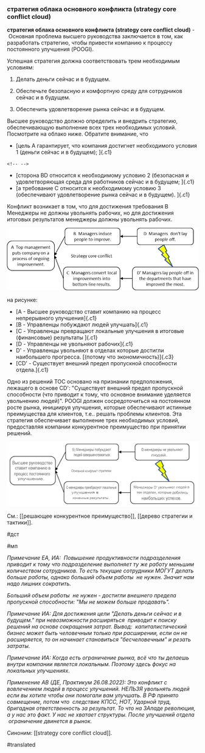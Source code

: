 ### стратегия облака основного конфликта (strategy core conflict cloud)

**стратегия облака основного конфликта (strategy core conflict cloud)** -  Основная проблема высшего руководства заключается в том, как разработать стратегию, чтобы привести компанию к процессу постоянного улучшения (POOGI).

Успешная стратегия должна соответствовать трем необходимым условиям:

1. Делать деньги сейчас и в будущем.

2. Обеспечьте безопасную и комфортную среду для сотрудников сейчас и в будущем.

3. Обеспечить удовлетворение рынка сейчас и в будущем.

Высшее руководство должно определить и внедрить стратегию, обеспечивающую выполнение всех трех необходимых условий. Посмотрите на облако ниже. Обратите внимание, что

-   [цель А гарантирует, что компания достигнет необходимого условия 1 (деньги сейчас и в будущем); ]{.c1}

```{=html}
<!-- -->
```
-   [сторона BD относится к необходимому условию 2 (безопасная и удовлетворяющая среда для работников сейчас и в будущем; ]{.c1}
-   [а требование C относится к необходимому условию 3 (обеспечивают удовлетворение рынка сейчас и в будущем). ]{.c1}

Конфликт возникает в том, что для достижения требования B Менеджеры не должны увольнять рабочих, но для достижения итоговых результатов менеджеры должны увольнять рабочих.

![](images/image48.png)

на рисунке:

-   [А - Высшее руководство ставит компанию на процесс непрерывного улучшения]{.c1}
-   [B - Управленцы побуждают людей улучшать]{.c1}
-   [C - Управленцы превращают локальные улучшения в итоговые (финансовые) результаты ]{.c1}
-   [D - Управленцы не увольняют рабочих]{.c1}
-   D' - Управленцы увольняют в отделах которые достигли наибольшего прогресса. [(потому что экономичность)]{.c3}
-   [CD' - Существует внешний предел пропускной способности отдела.]{.c1}

Одно из решений TOC основано на признании предположения, лежащего в основе CD': "Существует внешний предел пропускной способности (что приводит к тому, что основное внимание уделяется увольнению людей)". POOGI должен сосредоточиться на постоянном росте рынка, инициируя улучшения, которые обеспечивают истинные преимущества для клиентов, т.е.. решать проблемы клиентов. Эта стратегия обеспечивает выполнение трех необходимых условий, предоставляя компании конкурентное преимущество при принятии решений.

![](images/image69.jpg)

См.: [[решающее конкурентное преимущество]], [[дерево стратегии и тактики]].

#дст

#мп

*Примечание ЕА, ИА:  Повышение продуктивности подразделения приводит к тому что подразделение выполняет ту же работу меньшим количеством сотрудников. То есть текущие сотрудники МОГУТ делать больше работы, однако больший объем работы  не нужен. Значит нам надо лишних сократить.*

*Больший объем работы  не нужен - достигли внешнего предела пропускной способности: "Мы не можем больше продавать".*

*Примечание ИА: Для достижения цели "Делать деньги сейчас и в будущем." при невозможности расширяться  приводит к поиску решений на основе сокращения затрат. Вывод:  капиталистический бизнес может быть человечным только при расширении, если он не расширяется, то он начинает становиться "бесчеловечным" и резать затраты.*

*Примечание ИА: Когда есть ограничение рынка, всё что ты делаешь внутри компании является локальным. Поэтому здесь фокус на локальных улучшениях.*

*Применение АВ (ДЕ, Практикум 26.08.2022): Это конфликт с вовлечением людей в процесс улучшений. НЕЛЬЗЯ увольнять людей если вы хотите чтобы они помогали вам улучшать. В РФ принято совмещение, потом что  следствие КПСС, НОТ, Ударной труд, бригадная ответственность за результат. То что на ЗАпаде революция, а у нас это факт. У нас не хватает структуры. После улучшений отдела  ограничение двинется в рынок.*

Синоним: [[strategy core conflict cloud]].

#translated
